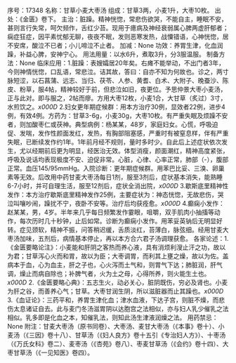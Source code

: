 序号：17348
名称：甘草小麦大枣汤
组成：甘草3两，小麦1升，大枣10枚。
出处：《金匮》卷下。
主治：脏躁。精神恍惚，常悲伤欲哭，不能自主，睡眠不安，甚则言行失常，呵欠频作，舌红少苔。现用于癔病及神经衰弱属心脾两虚肝郁者；痫症狂症，因平素忧郁无聊，夜夜不眠，发则恶寒发热，战憟错语，心神恍惚，居不安席，酸泣不已者；小儿啼泣不止者。
加减：None
功效：养胃生津，化血润躁，补益心脾，安神宁心。
用法用量：以水6升，煮取3升，分3服温服。
制备方法：None
临床应用：1.脏躁：表嫂孀居20年矣。右瘫不能举动，不出门者3年，今则神情恍惚，口乱语，常悲泣。诘其故，答曰：自亦不知为何故也。诊之，两寸脉短涩，以石菖蒲、远志、当归、茯苓、人参、黄耆、白术、大附子、晚蚕沙、陈皮、粉草，服4帖，精神较好于前，但悲泣如旧，夜更位。予思仲景大枣小麦汤，正与此对。即与服之，2帖而瘳。方用大枣12枚，小麦1合，大甘草（炙过）3寸，水煎饮之。_x000D_
2.妇女更年期症候群：用本方治疗30例，显效者22例，进步4例，有效4例。方药为：甘草3-6g，小麦30g，大枣10枚。有严重失眠及烦躁不安者，则加酸枣仁或茯神。典型病例：杨某某，48岁，家庭妇女。心慌，呼吸迫促、发喘，发作性颜面发红，发热，有胸部阻塞感，严重时有被窒息样，伴有严重失眠，已断续发作约1年。1年前月经不规则，量时多时少。自此后上述症状依次发生，尤以经期前后更为明显，经医治无效。体型消瘦，颜面潮红，精神高度紧张，呼吸及说话均表现极度不安、迫促非常。心脏，心律、心率正常，肺部（-），腹部正常。血压145/95mmHg。入院诊断：更年期症候群。用苯巴比妥、三溴、卵巢素等无效。后改用中药甘麦大枣汤每日1剂，服至3剂后，症状基本消失，能熟睡6-7小时，并可自理生活，服至12剂后，症状全消出院，_x000D_
3.歇斯底里精神性发作：本方治疗歇斯底里精神发作25例，主要症状为：神态恍惚，无故悲伤，哭泣叫嚷吵闹，躁扰不宁，夜卧不安等。治疗后均获痊愈。_x000D_
4.癫痫小发作：赵某某，男，4岁。半年来几乎每日频繁发作霎眼，咀嚼，双手肌肉小抽搐等动作，每次历时几十秒钟，止后如常。诊断为癫痫小发作。用苯妥英钠后无明显好转。症见颈软，精神不振，问答稍迟缓，舌质淡红，苔薄白，脉弦细。经用甘麦大枣汤加味，五剂后，病情基本停止，再以本方合六君子汤调理获愈。
各家论述：1.《金匮要略论注》：小麦能和肝阴之客热而养心液，具有消烦利溲止汗之功，故以为君；甘草泻心火而和胃，故以为臣；大枣调胃，而利其上壅之燥，故以为佐。盖病本于血，心为血主，肝之子也，心火泻而土气和，则胃气下达；肺脏润，肝气调，燥止而病自除也；补脾气者，火为土之母，心得所养，则火能生土也。_x000D_
2.《金匮要略心典》：五志生火，动必关心，脏阴既伤，穷必及肾也。小麦为肝之谷，而善养心气；甘草。大枣甘润生阴，所以滋脏器而止其躁也。_x000D_
3.《血证论》：三药平和，养胃生津化血；津水血液，下达子宫，则脏不燥，而悲伤太息诸证自去。此与麦门冬汤滋胃阴以达胞宫之法相似，亦与妇人乳少催乳之法相似。乳多即是化血之本，知催乳法，则知此汤生津液润燥之法。
用药禁忌：None
附注：甘麦大枣汤（原书同卷）、大枣汤、麦甘大枣汤（《本事》卷十）、小麦汤（《三因》卷十八）、甘草汤（《妇人良方》卷十五引《专治妇人方》）、十枣汤（《万氏女科》卷二）、麦枣汤（《杏苑》卷八）、枣麦甘草汤（《会约》卷十四）、大枣甘草汤（《一见知医》卷四）。
